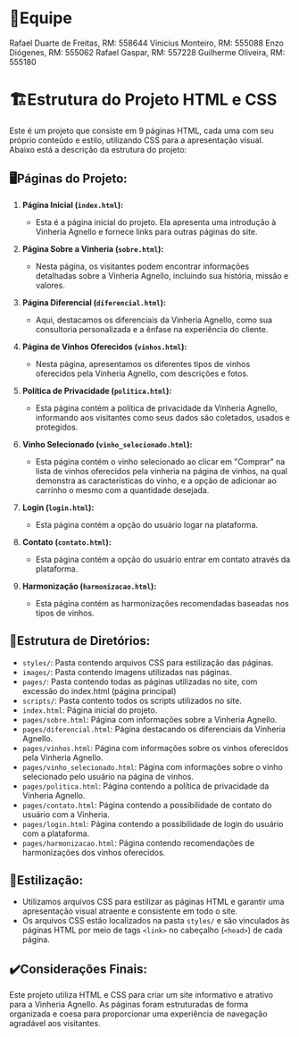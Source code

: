 # 🥇Equipe 
Rafael Duarte de Freitas, RM: 558644
Vinicius Monteiro, RM: 555088
Enzo Diógenes, RM: 555062
Rafael Gaspar, RM: 557228
Guilherme Oliveira, RM: 555180

# 🏗️Estrutura do Projeto HTML e CSS

Este é um projeto que consiste em 9 páginas HTML, cada uma com seu próprio conteúdo e estilo, utilizando CSS para a apresentação visual. Abaixo está a descrição da estrutura do projeto:

## 🖥️Páginas do Projeto:

1. **Página Inicial (`index.html`):**
   - Esta é a página inicial do projeto. Ela apresenta uma introdução à Vinheria Agnello e fornece links para outras páginas do site.
   
2. **Página Sobre a Vinheria (`sobre.html`):**
   - Nesta página, os visitantes podem encontrar informações detalhadas sobre a Vinheria Agnello, incluindo sua história, missão e valores.
   
3. **Página Diferencial (`diferencial.html`):**
   - Aqui, destacamos os diferenciais da Vinheria Agnello, como sua consultoria personalizada e a ênfase na experiência do cliente.

4. **Página de Vinhos Oferecidos (`vinhos.html`):**
   - Nesta página, apresentamos os diferentes tipos de vinhos oferecidos pela Vinheria Agnello, com descrições e fotos.

5. **Política de Privacidade (`politica.html`):**
   - Esta página contém a política de privacidade da Vinheria Agnello, informando aos visitantes como seus dados são coletados, usados e protegidos.

6. **Vinho Selecionado (`vinho_selecionado.html`):**
   - Esta página contém o vinho selecionado ao clicar em "Comprar" na lista de vinhos oferecidos pela vinheria na página de vinhos, na qual demonstra as características do vinho, e a opção de adicionar ao carrinho o mesmo com a quantidade desejada.
  
7. **Login (`login.html`):**
   - Esta página contém a opção do usuário logar na plataforma.

8. **Contato (`contato.html`):**
   - Esta página contém a opção do usuário entrar em contato através da plataforma.

9. **Harmonização (`harmonizacao.html`):**
   - Esta página contém as harmonizações recomendadas baseadas nos tipos de vinhos.

## 📁Estrutura de Diretórios:

- `styles/`: Pasta contendo arquivos CSS para estilização das páginas.
- `images/`: Pasta contendo imagens utilizadas nas páginas.
- `pages/`: Pasta contendo todas as páginas utilizadas no site, com excessão do index.html (página principal)
- `scripts/`: Pasta contento todos os scripts utilizados no site.
- `index.html`: Página inicial do projeto.
- `pages/sobre.html`: Página com informações sobre a Vinheria Agnello.
- `pages/diferencial.html`: Página destacando os diferenciais da Vinheria Agnello.
- `pages/vinhos.html`: Página com informações sobre os vinhos oferecidos pela Vinheria Agnello.
- `pages/vinho_selecionado.html`: Página com informações sobre o vinho selecionado pelo usuário na página de vinhos.
- `pages/politica.html`: Página contendo a política de privacidade da Vinheria Agnello.
- `pages/contato.html`: Página contendo a possibilidade de contato do usuário com a Vinheria.
- `pages/login.html`: Página contendo a possibilidade de login do usuário com a plataforma.
- `pages/harmonizacao.html`: Página contendo recomendações de harmonizações dos vinhos oferecidos.

## 🎲Estilização:

- Utilizamos arquivos CSS para estilizar as páginas HTML e garantir uma apresentação visual atraente e consistente em todo o site.
- Os arquivos CSS estão localizados na pasta `styles/` e são vinculados às páginas HTML por meio de tags `<link>` no cabeçalho (`<head>`) de cada página.

## ✔️Considerações Finais:

Este projeto utiliza HTML e CSS para criar um site informativo e atrativo para a Vinheria Agnello. As páginas foram estruturadas de forma organizada e coesa para proporcionar uma experiência de navegação agradável aos visitantes.





